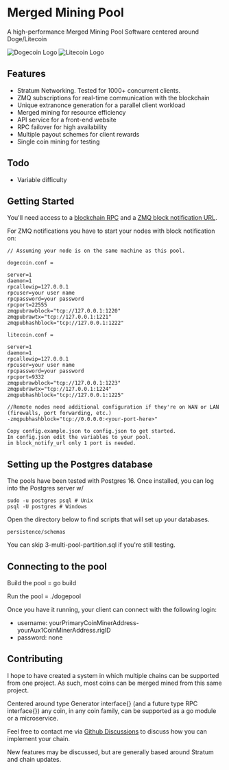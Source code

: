 Merged Mining Pool
==================

A high-performance Merged Mining Pool Software centered around Doge/Litecoin

![Dogecoin Logo](https://user-images.githubusercontent.com/5210627/256921635-3b7c1d9e-0148-4953-890e-5f57758973a4.png)
![Litecoin Logo](https://user-images.githubusercontent.com/5210627/256921657-11899bf5-995b-47ce-b7af-f7ee03d4da32.png)

Features
--------
  - Stratum Networking.  Tested for 1000+ concurrent clients.
  - ZMQ subscriptions for real-time communication with the blockchain  
  - Unique extranonce generation for a parallel client workload
  - Merged mining for resource efficiency
  - API service for a front-end website
  - RPC failover for high availability
  - Multiple payout schemes for client rewards
  - Single coin mining for testing

Todo
----
  - Variable difficulty

Getting Started
---------------



You'll need access to a [blockchain RPC](https://dogecoin.com/dogepedia/how-tos/operating-a-node/) and a [ZMQ block notification URL](https://github.com/bitcoin/bitcoin/blob/master/doc/zmq.md).

For ZMQ notifications you have to start your nodes with block notification on:

    // Assuming your node is on the same machine as this pool.

    dogecoin.conf =
    
    server=1
    daemon=1
    rpcallowip=127.0.0.1
    rpcuser=your user name
    rpcpassword=your password
    rpcport=22555
    zmqpubrawblock="tcp://127.0.0.1:1220"
    zmqpubrawtx="tcp://127.0.0.1:1221"
    zmqpubhashblock="tcp://127.0.0.1:1222"

    litecoin.conf =

    server=1
    daemon=1
    rpcallowip=127.0.0.1
    rpcuser=your user name
    rpcpassword=your password
    rpcport=9332
    zmqpubrawblock="tcp://127.0.0.1:1223"
    zmqpubrawtx="tcp://127.0.0.1:1224"
    zmqpubhashblock="tcp://127.0.0.1:1225"

    //Remote nodes need additional configuration if they're on WAN or LAN (firewalls, port forwarding, etc.)
    -zmqpubhashblock="tcp://0.0.0.0:<your-port-here>"

    Copy config.example.json to config.json to get started.
    In config.json edit the variables to your pool.
    in block_notify_url only 1 port is needed.

Setting up the Postgres database
--------------------------------

The pools have been tested with Postgres 16.  Once installed, you can log into the Postgres server w/

    sudo -u postgres psql # Unix
    psql -U postgres # Windows

Open the directory below to find scripts that will set up your databases.

    persistence/schemas

You can skip 3-multi-pool-partition.sql if you're still testing.



Connecting to the pool
----------------------

Build the pool = go build

Run the pool = ./dogepool

Once you have it running, your client can connect with the following login:

  - username: yourPrimaryCoinMinerAddress-yourAux1CoinMinerAddress.rigID
  - password: none

Contributing
------------

I hope to have created a system in which multiple chains can be supported from one project.  As such, most coins can be merged mined from this same project.

Centered around type Generator interface{} (and a future type RPC interface{}) any coin, in any coin family, can be supported as a go module or a microservice.

Feel free to contact me via [Github Discussions](https://github.com/dreams-money/merged-mining-pool/discussions) to discuss how you can implement your chain.

New features may be discussed, but are generally based around Stratum and chain updates.
